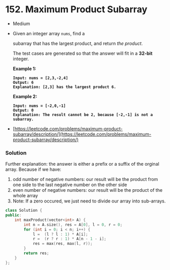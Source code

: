 # 152. Maximum Product Subarray

* Medium
*   Given an integer array `nums`, find a&#x20;

    subarray that has the largest product, and return _the product_.

    The test cases are generated so that the answer will fit in a **32-bit** integer.

    &#x20;

    **Example 1:**

    <pre><code><strong>Input: nums = [2,3,-2,4]
    </strong><strong>Output: 6
    </strong><strong>Explanation: [2,3] has the largest product 6.
    </strong></code></pre>

    **Example 2:**

    <pre><code><strong>Input: nums = [-2,0,-1]
    </strong><strong>Output: 0
    </strong><strong>Explanation: The result cannot be 2, because [-2,-1] is not a subarray.
    </strong></code></pre>
* [https://leetcode.com/problems/maximum-product-subarray/description/](https://leetcode.com/problems/maximum-product-subarray/description/)

### Solution&#x20;

Further explanation: the answer is either a prefix or a suffix of the orginal array. Because if we have:

1. odd number of negative numbers: our result will be the product from one side to the last negative number on the other side
2. even number of negative numbers: our result will be the product of the whole array
3. Note: If a zero occured, we just need to divide our array  into sub-arrays.&#x20;

```cpp
class Solution {
public:
    int maxProduct(vector<int> A) {
        int n = A.size(), res = A[0], l = 0, r = 0;
        for (int i = 0; i < n; i++) {
            l =  (l ? l : 1) * A[i];
            r =  (r ? r : 1) * A[n - 1 - i];
            res = max(res, max(l, r));
        }
        return res;
    }
};
```
